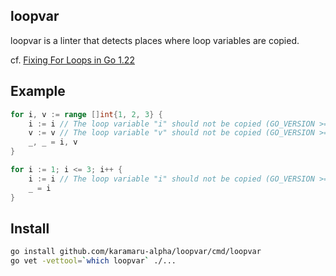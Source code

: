 ## loopvar
loopvar is a linter that detects places where loop variables are copied.

cf. [Fixing For Loops in Go 1.22](https://go.dev/blog/loopvar-preview)

## Example
```go
for i, v := range []int{1, 2, 3} {
    i := i // The loop variable "i" should not be copied (GO_VERSION >= 1.22 or GOEXPERIMENT=loopvar)
    v := v // The loop variable "v" should not be copied (GO_VERSION >= 1.22 or GOEXPERIMENT=loopvar)
    _, _ = i, v
}

for i := 1; i <= 3; i++ {
    i := i // The loop variable "i" should not be copied (GO_VERSION >= 1.22 or GOEXPERIMENT=loopvar)
    _ = i
}
```

## Install
```bash
go install github.com/karamaru-alpha/loopvar/cmd/loopvar
go vet -vettool=`which loopvar` ./...
```
